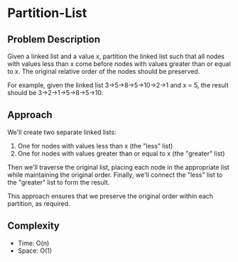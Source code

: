 # Partition-List

## Problem Description
Given a linked list and a value x, partition the linked list such that all nodes with values less than x come before nodes with values greater than or equal to x. The original relative order of the nodes should be preserved.

For example, given the linked list 3->5->8->5->10->2->1 and x = 5, the result should be 3->2->1->5->8->5->10.

## Approach
We'll create two separate linked lists:
1. One for nodes with values less than x (the "less" list)
2. One for nodes with values greater than or equal to x (the "greater" list)

Then we'll traverse the original list, placing each node in the appropriate list while maintaining the original order. Finally, we'll connect the "less" list to the "greater" list to form the result.

This approach ensures that we preserve the original order within each partition, as required.

## Complexity
- Time: O(n)
- Space: O(1)
